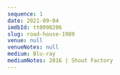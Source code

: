 ```yaml
---
sequence: 1
date: 2021-09-04
imdbId: tt0098206
slug: road-house-1989
venue: null
venueNotes: null
medium: Blu-ray
mediumNotes: 2016 | Shout Factory
---
```


